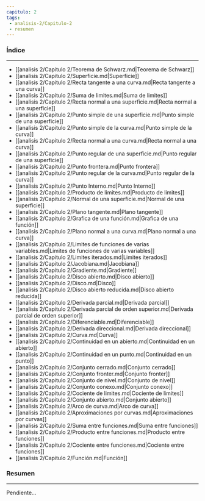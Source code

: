 ```yaml
---
capitulo: 2
tags: 
 - analisis-2/Capitulo-2
 - resumen
---
```

### Índice 
---
* [[analisis 2/Capitulo 2/Teorema de Schwarz.md|Teorema de Schwarz]]
* [[analisis 2/Capitulo 2/Superficie.md|Superficie]]
* [[analisis 2/Capitulo 2/Recta tangente a una curva.md|Recta tangente a una curva]]
* [[analisis 2/Capitulo 2/Suma de limites.md|Suma de limites]]
* [[analisis 2/Capitulo 2/Recta normal a una superficie.md|Recta normal a una superficie]]
* [[analisis 2/Capitulo 2/Punto simple de una superficie.md|Punto simple de una superficie]]
* [[analisis 2/Capitulo 2/Punto simple de la curva.md|Punto simple de la curva]]
* [[analisis 2/Capitulo 2/Recta normal a una curva.md|Recta normal a una curva]]
* [[analisis 2/Capitulo 2/Punto regular de una superficie.md|Punto regular de una superficie]]
* [[analisis 2/Capitulo 2/Punto frontera.md|Punto frontera]]
* [[analisis 2/Capitulo 2/Punto regular de la curva.md|Punto regular de la curva]]
* [[analisis 2/Capitulo 2/Punto Interno.md|Punto Interno]]
* [[analisis 2/Capitulo 2/Producto de limites.md|Producto de limites]]
* [[analisis 2/Capitulo 2/Normal de una superficie.md|Normal de una superficie]]
* [[analisis 2/Capitulo 2/Plano tangente.md|Plano tangente]]
* [[analisis 2/Capitulo 2/Grafica de una función.md|Grafica de una función]]
* [[analisis 2/Capitulo 2/Plano normal a una curva.md|Plano normal a una curva]]
* [[analisis 2/Capitulo 2/Limites de funciones de varias variables.md|Limites de funciones de varias variables]]
* [[analisis 2/Capitulo 2/Limites iterados.md|Limites iterados]]
* [[analisis 2/Capitulo 2/Jacobiana.md|Jacobiana]]
* [[analisis 2/Capitulo 2/Gradiente.md|Gradiente]]
* [[analisis 2/Capitulo 2/Disco abierto.md|Disco abierto]]
* [[analisis 2/Capitulo 2/Disco.md|Disco]]
* [[analisis 2/Capitulo 2/Disco abierto reducida.md|Disco abierto reducida]]
* [[analisis 2/Capitulo 2/Derivada parcial.md|Derivada parcial]]
* [[analisis 2/Capitulo 2/Derivada parcial de orden superior.md|Derivada parcial de orden superior]]
* [[analisis 2/Capitulo 2/Diferenciable.md|Diferenciable]]
* [[analisis 2/Capitulo 2/Derivada direccional.md|Derivada direccional]]
* [[analisis 2/Capitulo 2/Curva.md|Curva]]
* [[analisis 2/Capitulo 2/Continuidad en un abierto.md|Continuidad en un abierto]]
* [[analisis 2/Capitulo 2/Continuidad en un punto.md|Continuidad en un punto]]
* [[analisis 2/Capitulo 2/Conjunto cerrado.md|Conjunto cerrado]]
* [[analisis 2/Capitulo 2/Conjunto fronter.md|Conjunto fronter]]
* [[analisis 2/Capitulo 2/Conjunto de nivel.md|Conjunto de nivel]]
* [[analisis 2/Capitulo 2/Conjunto conexo.md|Conjunto conexo]]
* [[analisis 2/Capitulo 2/Cociente de limites.md|Cociente de limites]]
* [[analisis 2/Capitulo 2/Conjunto abierto.md|Conjunto abierto]]
* [[analisis 2/Capitulo 2/Arco de curva.md|Arco de curva]]
* [[analisis 2/Capitulo 2/Aproximaciones por curvas.md|Aproximaciones por curvas]]
* [[analisis 2/Capitulo 2/Suma entre funciones.md|Suma entre funciones]]
* [[analisis 2/Capitulo 2/Producto entre funciones.md|Producto entre funciones]]
* [[analisis 2/Capitulo 2/Cociente entre funciones.md|Cociente entre funciones]]
* [[analisis 2/Capitulo 2/Función.md|Función]]

### Resumen
---
Pendiente...